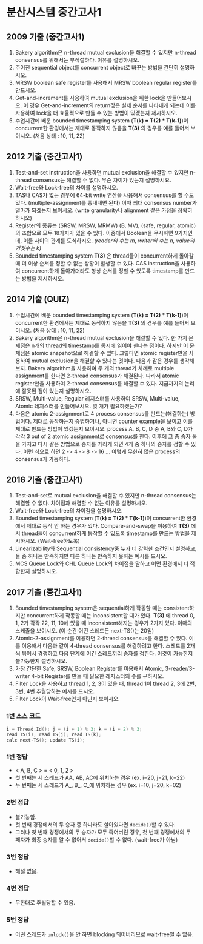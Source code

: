 # 분산시스템 중간고사1

## 2009 기출 (중간고사1)
1. Bakery algorithm은 n-thread mutual exclusion을 해결할 수 있지만 n-thread consensus를 위해서는 부적절하다. 이유를 설명하시오.
1. 주어진 sequential object를 concurrent object로 바꾸는 방법을 간단히 설명하시오.
1. MRSW boolean safe register를 사용해서 MRSW boolean regular register를 만드시오.
1. Get-and-increment를 사용하여 mutual exclusion을 위한 lock을 만들어보시오. 이 경우 Get-and-increment의 return값은 실제 순서를 나타내게 되는데 이를 사용하여 lock을 더 효율적으로 만들 수 있는 방법이 있겠는지 제시하시오.
1. 수업시간에 배운 bounded timestamping system (**T(k) = T(2) * T(k-1)**)이 concurrent한 환경에서는 제대로 동작하지 않음을 **T(3)** 의 경우를 예를 들어서 보이시오. (처음 상태 : 10, 11, 22)

## 2012 기출 (중간고사1)
1. Test-and-set instruction을 사용하면 mutual exclusion을 해결할 수 있지만 n-thread consensus는 해결할 수 없다. 무슨 차이가 있는지 설명하시요.
1. Wait-free와 Lock-free의 차이를 설명하시오.
1. TAS나 CAS가 없는 경우에 64-bit write 연산을 사용해서 consensus를 할 수도 있다. (multiple-assignment를 흉내내면 된다) 이때 최대 consensus number가 얼마가 되겠는지 보이시오. (write granularity나 alignment 같은 가정을 정확히 하시오)
1. Register의 종류는 (SRSW, MRSW, MRMW) (B, MV), (safe, regular, atomic)의 조합으로 모두 18가지가 있을 수 있다. 이중에서 Boolean을 무시하면 9가지인데, 이들 사이의 관계를 도식하시오. *(reader의 수는 m, writer의 수는 n, value의 가짓수는 k)*
1. Bounded timestamping system **T(3)** 은 thread들이 concurrent하게 돌아갈 때 더 이상 순서를 정할 수 없는 상황이 발생할 수 있다. CAS instruction을 사용하여 concurrent하게 돌아가더라도 항상 순서를 정할 수 있도록 timestamp를 만드는 방법을 제시하시오.

## 2014 기출 (QUIZ)
1. 수업시간에 배운 bounded timestamping system (**T(k) = T(2) * T(k-1)**)이 concurrent한 환경에서는 제대로 동작하지 않음을 **T(3)** 의 경우를 예를 들어서 보이시오. (처음 상태 : 10, 11, 22)
1. Bakery algorithm은 n-thread mutual exclusion을 해결할 수 있다. 한 가지 문제점은 n개의 thread의 timestamp를 동시에 읽어야 한다는 점이다. 하지만 이 문제점은 atomic snapshot으로 해결할 수 있다. 그렇다면 atomic register만을 사용하여 mutual exclusion을 해결할 수 있다는 것이다. 다음과 같은 경우를 생각해보자. Bakery algorithm을 사용하여 두 개의 thread가 차례로 multiple assignment를 한다면 2-thread consensus가 해결된다. 따라서 atomic register만을 사용하여 2-thread consensus를 해결할 수 있다. 지금까지의 논리에 잘못된 점이 있는지 설명하시오.
1. SRSW, Multi-value, Regular 레지스터를 사용하여 SRSW, Multi-value, Atomic 레지스터를 만들어보시오. 몇 개가 필요하겠는가?
1. 다음은 atomic 2-assignment로 4 process consensus를 만드는(해결하는) 방법이다. 제대로 동작하는지 증명하거나, 아니면 counter example을 보이고 이를 제대로 만드는 방법이 있겠는지 보이시오. process A, B, C, D 중 A, B와 C, D가 각각 3 out of 2 atomic assignment로 consensus를 한다. 이후에 그 중 승자 둘을 가지고 다시 같은 방법으로 승자를 가리게 되면 4개 중 하나의 승자를 정할 수 있다. 이런 식으로 하면 2 -> 4 -> 8 -> 16 ... 이렇게 무한히 많은 process의 consensus가 가능하다.

## 2016 기출 (중간고사1)
1. Test-and-set로 mutual exclusion을 해결할 수 있지만 n-thread consensus는 해결할 수 없다. 차이점과 해결할 수 없는 이유를 설명하시오.
1. Wait-free와 Lock-free의 차이점을 설명하시오.
1. Bounded timestamping system (**T(k) = T(2) * T(k-1)**)이 concurrent한 환경에서 제대로 동작 안 하는 경우가 있다. Compare-and-swap을 이용하여 **T(3)** 에서 thread들이 concurrent하게 동작할 수 있도록 timestamp를 만드는 방법을 제시하시오. (Wait-free하도록)
1. Linearizability와 Sequential consistency중 누가 더 강력한 조건인지 설명하고, 둘 중 하나는 만족하지만 다른 하나는 만족하지 못하는 예시를 드시오.
1. MCS Queue Lock와 CHL Queue Lock의 차이점을 말하고 어떤 환경에서 더 적합한지 설명하시오.

## 2017 기출 (중간고사1)
1. Bounded timestamping system은 sequential하게 작동할 때는 consistent하지만 concurrent하게 작동할 때는 inconsistent할 때가 있다. **T(3)** 에 thread 0, 1, 2가 각각 22, 11, 10에 있을 때 inconsistent해지는 경우가 2가지 있다. 이때의 스케줄을 보이시오. (이 순간 어떤 스레드든 next-TS()는 20임)
1. Atomic-2-assignment를 이용하면 2-thread consensus를 해결할 수 있다. 이를 이용해서 다음과 같이 4-thread consensus를 해결하려고 한다. 스레드를 2개씩 묶어서 경쟁하고 다음 단계에 이긴 스레드끼리 승자를 정한다. 이것이 가능한지 불가능한지 설명하시오.
1. 가장 간단한 Safe, SRSW, Boolean Register를 이용해서 Atomic, 3-reader/3-writer 4-bit Register를 만들 때 필요한 레지스터의 수를 구하시오.
1. Filter Lock을 사용하고 thread 1, 2, 3이 있을 때, thread 1이 thread 2, 3에 2번, 3번, 4번 추월당하는 예시를 드시오.
1. Filter Lock이 Wait-free인지 아닌지 보이시오.

### 1번 소스 코드
``` C
i = Thread.Id(); j = (i + 1) % 3; k = (i + 2) % 3;
read TS(i); read TS(j); read TS(k);
calc next-TS(); update TS(i);
```

### 1번 정답
* \< A, B, C \> = \< 0, 1, 2 \>
* 첫 번째는 세 스레드가 AA, AB, AC에 위치하는 경우 (ex. i=20, j=21, k=22)
* 두 번째는 세 스레드가 A\_, B\_, C\_에 위치하는 경우 (ex. i=10, j=20, k=02)

### 2번 정답
* 불가능함.
* 첫 번째 경쟁에서의 두 승자 중 하나라도 살아있다면 `decide()`할 수 있다.
* 그러나 첫 번째 경쟁에서의 두 승자가 모두 죽어버린 경우, 첫 번째 경쟁에서의 두 패자가 최종 승자를 알 수 없어서 `decide()`할 수 없다. (wait-free가 아님)

### 3번 정답
* 해설 없음.

### 4번 정답
* 무한대로 추월당할 수 있음.

### 5번 정답
* 어떤 스레드가 `unlock()`을 안 하면 blocking 되어버리므로 wait-free일 수 없음.
